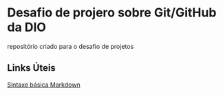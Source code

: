 # Desafio de projero sobre Git/GitHub da DIO
repositório criado para o desafio de projetos

## Links Úteis
[Sintaxe básica Markdown](https://www.markdownguide.org/basic-syntax/)
